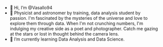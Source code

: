 - 👋 Hi, I’m @Vasallo94
- 👀 Physicist and astronomer by training, data analysis student by passion. I'm fascinated by the mysteries of the universe and love to explore them through data. When I'm not crunching numbers, I'm indulging my creative side as a poet and photographer. Catch me gazing at the stars or lost in thought behind the camera lens.
- 🌱 I’m currently learning Data Analysis and Data Science.

<!---
Vasallo94/Vasallo94 is a ✨ special ✨ repository because its `README.md` (this file) appears on your GitHub profile.
You can click the Preview link to take a look at your changes.
--->
